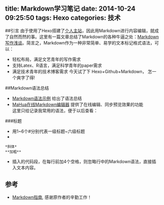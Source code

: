 title: Markdown学习笔记
date: 2014-10-24 09:25:50
tags: Hexo
categories: 技术
---
##引言
由于使用了Hexo搭建了[个人主站](http://vin-zhou.github.io/)，因此用Markdown进行内容编辑，就成了自然而然的事。这里有一篇文章总结了Markdown的各种牛逼之处：[Markdown写作浅谈](http://www.jianshu.com/p/PpDNMG)。简言之，Markdown作为一种非常简单、易学的文本标记格式语法，可以： 
- 轻松布局，满足文艺青年的写作需求
- 支持Latex、R语言，满足科学青年的paper需求
- 满足技术青年的技术博客需求
今天试了下 Hexo+Github+Markdown， 怎一个爽字了得!

##Markdown语法总结

* [Markdown语法示例](http://equation85.github.io/blog/markdown-examples/) 给出了语法总结
* [MaHua在线Markdown编辑器](http://mahua.jser.me/) 提供了在线编辑、同步预览效果的功能  
这里只给记录我常用的语法，便于以后查看：

###标题
- 用1~6个#分别代表一级标题~六级标题
- 


    *斜体*
    **加粗** 


* 插入的代码段，在每行前加4个空格，则忽略行中的Markdown语法，直接插入文本内容。


## 参考
 *  [Markdown指南](http://zipperary.com/2013/05/22/introduction-to-markdown/), 感谢原作者的辛勤工作！